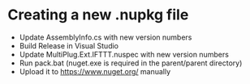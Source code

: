 # Creating a new .nupkg file

* Update AssemblyInfo.cs with new version numbers
* Build Release in Visual Studio
* Update MultiPlug.Ext.IFTTT.nuspec with new version numbers
* Run pack.bat (nuget.exe is required in the parent/parent directory)
* Upload it to https://www.nuget.org/ manually